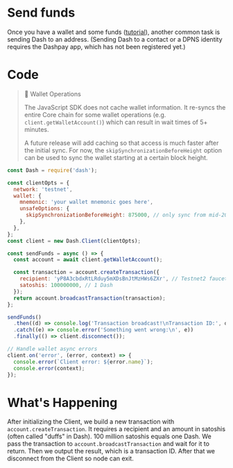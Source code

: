 # Send funds

Once you have a wallet and some funds ([tutorial](../tutorials/create-and-fund-a-wallet.md)), another common task is sending Dash to an address. (Sending Dash to a contact or a DPNS identity requires the Dashpay app, which has not been registered yet.)

# Code

> 📘 Wallet Operations
>
> The JavaScript SDK does not cache wallet information. It re-syncs the entire Core chain for some wallet operations (e.g. `client.getWalletAccount()`) which can result in wait times of  5+ minutes.
>
> A future release will add caching so that access is much faster after the initial sync. For now, the `skipSynchronizationBeforeHeight` option can be used to sync the wallet starting at a certain block height.

```javascript
const Dash = require('dash');

const clientOpts = {
  network: 'testnet',
  wallet: {
    mnemonic: 'your wallet mnemonic goes here',
    unsafeOptions: {
      skipSynchronizationBeforeHeight: 875000, // only sync from mid-2023
    },
  },
};
const client = new Dash.Client(clientOpts);

const sendFunds = async () => {
  const account = await client.getWalletAccount();

  const transaction = account.createTransaction({
    recipient: 'yP8A3cbdxRtLRduy5mXDsBnJtMzHWs6ZXr', // Testnet2 faucet
    satoshis: 100000000, // 1 Dash
  });
  return account.broadcastTransaction(transaction);
};

sendFunds()
  .then((d) => console.log('Transaction broadcast!\nTransaction ID:', d))
  .catch((e) => console.error('Something went wrong:\n', e))
  .finally(() => client.disconnect());

// Handle wallet async errors
client.on('error', (error, context) => {
  console.error(`Client error: ${error.name}`);
  console.error(context);
});
```

# What's Happening

After initializing the Client, we build a new transaction with `account.createTransaction`. It requires a recipient and an amount in satoshis (often called "duffs" in Dash). 100 million satoshis equals one Dash. We pass the transaction to `account.broadcastTransaction` and wait for it to return. Then we output the result, which is a transaction ID. After that we disconnect from the Client so node can exit.
